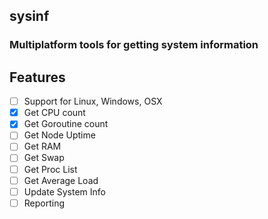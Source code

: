 ## sysinf

### Multiplatform tools for getting system information

## Features

- [ ] Support for Linux, Windows, OSX
- [X] Get CPU count
- [X] Get Goroutine count
- [ ] Get Node Uptime
- [ ] Get RAM
- [ ] Get Swap
- [ ] Get Proc List
- [ ] Get Average Load
- [ ] Update System Info
- [ ] Reporting
